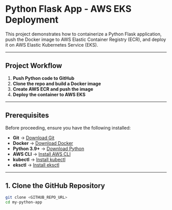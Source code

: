 # Python Flask App - AWS EKS Deployment

This project demonstrates how to containerize a Python Flask application, push the Docker image to AWS Elastic Container Registry (ECR), and deploy it on AWS Elastic Kubernetes Service (EKS).

---

## Project Workflow

1. **Push Python code to GitHub**  
2. **Clone the repo and build a Docker image**  
3. **Create AWS ECR and push the image**  
4. **Deploy the container to AWS EKS**  

---

## Prerequisites

Before proceeding, ensure you have the following installed:

- **Git** → [Download Git](https://git-scm.com/downloads)
- **Docker** → [Download Docker](https://www.docker.com/products/docker-desktop)
- **Python 3.9+** → [Download Python](https://www.python.org/downloads/)
- **AWS CLI** → [Install AWS CLI](https://docs.aws.amazon.com/cli/latest/userguide/install-cliv2.html)
- **kubectl** → [Install kubectl](https://kubernetes.io/docs/tasks/tools/install-kubectl/)
- **eksctl** → [Install eksctl](https://eksctl.io/introduction/installation/)

---

## **1. Clone the GitHub Repository**

```sh
git clone <GITHUB_REPO_URL>
cd my-python-app
